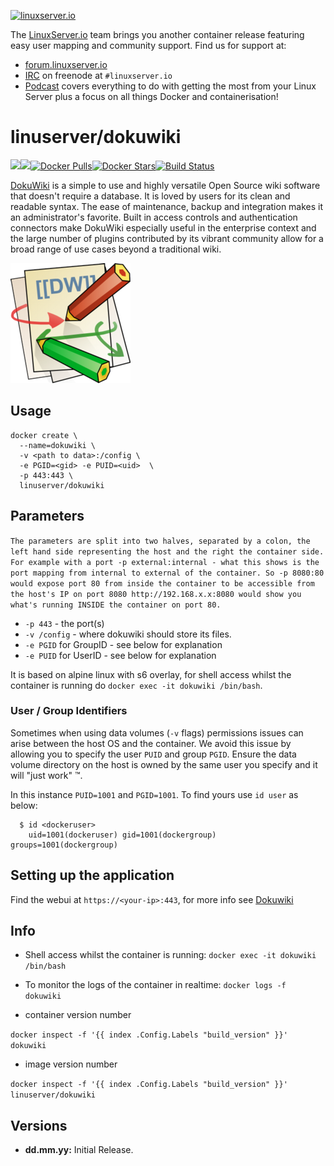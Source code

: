 [linuxserverurl]: https://linuxserver.io
[forumurl]: https://forum.linuxserver.io
[ircurl]: https://www.linuxserver.io/irc/
[podcasturl]: https://www.linuxserver.io/podcast/
[appurl]: https://www.dokuwiki.org/dokuwiki
[hub]: https://hub.docker.com/r/linuxserver/dokuwiki/

[![linuxserver.io](https://raw.githubusercontent.com/linuxserver/docker-templates/master/linuxserver.io/img/linuxserver_medium.png)][linuxserverurl]

The [LinuxServer.io][linuxserverurl] team brings you another container release featuring easy user mapping and community support. Find us for support at:
* [forum.linuxserver.io][forumurl]
* [IRC][ircurl] on freenode at `#linuxserver.io`
* [Podcast][podcasturl] covers everything to do with getting the most from your Linux Server plus a focus on all things Docker and containerisation!

# linuserver/dokuwiki
[![](https://images.microbadger.com/badges/version/linuxserver/dokuwiki.svg)](https://microbadger.com/images/linuxserver/dokuwiki "Get your own version badge on microbadger.com")[![](https://images.microbadger.com/badges/image/linuxserver/dokuwiki.svg)](http://microbadger.com/images/linuxserver/dokuwiki "Get your own image badge on microbadger.com")[![Docker Pulls](https://img.shields.io/docker/pulls/linuxserver/dokuwiki.svg)][hub][![Docker Stars](https://img.shields.io/docker/stars/linuxserver/dokuwiki.svg)][hub][![Build Status](http://jenkins.linuxserver.io:8080/buildStatus/icon?job=Dockers/LinuxServer.io/linuxserver-dokuwiki)](http://jenkins.linuxserver.io:8080/job/Dockers/job/LinuxServer.io/job/linuxserver-dokuwiki/)

[DokuWiki][appurl] is a simple to use and highly versatile Open Source wiki software that doesn't require a database. It is loved by users for its clean and readable syntax. The ease of maintenance, backup and integration makes it an administrator's favorite. Built in access controls and authentication connectors make DokuWiki especially useful in the enterprise context and the large number of plugins contributed by its vibrant community allow for a broad range of use cases beyond a traditional wiki.

[![dokuwiki](https://raw.githubusercontent.com/linuxserver/docker-templates/master/linuxserver.io/img/dokuwiki-icon.png)][appurl]

## Usage

```
docker create \
  --name=dokuwiki \
  -v <path to data>:/config \
  -e PGID=<gid> -e PUID=<uid>  \
  -p 443:443 \
  linuserver/dokuwiki
```

## Parameters

`The parameters are split into two halves, separated by a colon, the left hand side representing the host and the right the container side. 
For example with a port -p external:internal - what this shows is the port mapping from internal to external of the container.
So -p 8080:80 would expose port 80 from inside the container to be accessible from the host's IP on port 8080
http://192.168.x.x:8080 would show you what's running INSIDE the container on port 80.`



* `-p 443` - the port(s)
* `-v /config` - where dokuwiki should store its files.
* `-e PGID` for GroupID - see below for explanation
* `-e PUID` for UserID - see below for explanation

It is based on alpine linux with s6 overlay, for shell access whilst the container is running do `docker exec -it dokuwiki /bin/bash`.

### User / Group Identifiers

Sometimes when using data volumes (`-v` flags) permissions issues can arise between the host OS and the container. We avoid this issue by allowing you to specify the user `PUID` and group `PGID`. Ensure the data volume directory on the host is owned by the same user you specify and it will "just work" ™.

In this instance `PUID=1001` and `PGID=1001`. To find yours use `id user` as below:

```
  $ id <dockeruser>
    uid=1001(dockeruser) gid=1001(dockergroup) groups=1001(dockergroup)
```

## Setting up the application

Find the webui at `https://<your-ip>:443`, for more info see [Dokuwiki][appurl]

## Info

* Shell access whilst the container is running: `docker exec -it dokuwiki /bin/bash`
* To monitor the logs of the container in realtime: `docker logs -f dokuwiki`

* container version number 

`docker inspect -f '{{ index .Config.Labels "build_version" }}' dokuwiki`

* image version number

`docker inspect -f '{{ index .Config.Labels "build_version" }}' linuserver/dokuwiki`

## Versions

+ **dd.mm.yy:** Initial Release.
